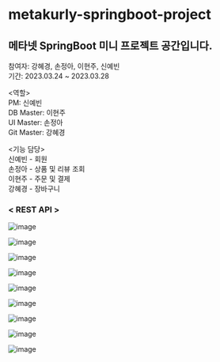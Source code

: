 # metakurly-springboot-project

## 메타넷 SpringBoot 미니 프로젝트 공간입니다.

참여자: 강혜경, 손정아, 이현주, 신예빈 <br/>
기간: 2023.03.24 ~ 2023.03.28 <br/>

<역할> <br/>
PM: 신예빈 <br/>
DB Master: 이현주 <br/>
UI Master: 손정아 <br/>
Git Master: 강혜경 <br/>

<기능 담당> <br/>
신예빈 - 회원  <br/>
손정아 - 상품 및 리뷰 조회 <br/>
이현주 - 주문 및 결제 <br/>
강혜경 - 장바구니 <br/>


### < REST API >
![image](https://user-images.githubusercontent.com/106860598/229681379-55fa0937-bc30-42be-a14f-6c46a7d37aac.png)

![image](https://user-images.githubusercontent.com/106860598/229972568-19bf3edf-6ee6-4dd9-8ed5-da0c3ecc81fc.png)

![image](https://user-images.githubusercontent.com/106860598/229972635-a11c6a73-fa8d-44ca-a4da-543568193951.png)

![image](https://user-images.githubusercontent.com/106860598/229972526-cf06357f-c630-4681-ba51-579a4a24ed4a.png)

![image](https://user-images.githubusercontent.com/106860598/229972484-020746bf-9815-4ee4-a0a7-9ddecb91ca83.png)

![image](https://user-images.githubusercontent.com/106860598/229972712-e52660c4-6b35-4246-a42e-bd0d59726104.png)

![image](https://user-images.githubusercontent.com/106860598/229972731-2eccb8d9-423f-499a-bbb9-565687251995.png)

![image](https://user-images.githubusercontent.com/106860598/229972753-5cbb50c5-3b3d-4c90-9720-821a4a366443.png)

![image](https://user-images.githubusercontent.com/106860598/229972813-e615c5f1-8993-429d-b73c-1e402cbff23d.png)

